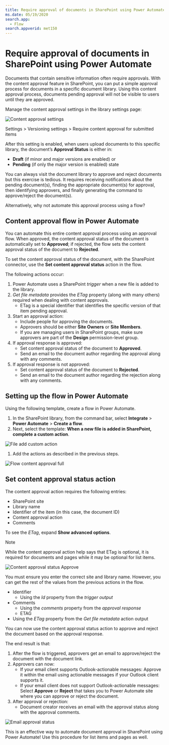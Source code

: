 ```yaml
---
title: Require approval of documents in SharePoint using Power Automate
ms.date: 05/19/2020
search.app: 
  - Flow
search.appverid: met150
---
```


# Require approval of documents in SharePoint using Power Automate

Documents that contain sensitive information often require approvals. With the content approval feature in SharePoint, you can put a simple approval process for documents in a specific document library. Using this content approval process, documents pending approval will not be visible to users until they are approved.

Manage the content approval settings in the library settings page:

![Content approval settings](../../../images/setup-content-approval-settings.png)

Settings > Versioning settings > Require content approval for submitted items

After this setting is enabled, when users upload documents to this specific library, the document’s **Approval Status** is either in:

- **Draft** (if minor and major versions are enabled) or
- **Pending** (if only the major version is enabled) state

You can always visit the document library to approve and reject documents but this exercise is tedious. It requires receiving notifications about the pending document(s), finding the appropriate document(s) for approval, then identifying approvers, and finally generating the command to approve/reject the document(s).

Alternatively, why not automate this approval process using a flow?

## Content approval flow in Power Automate

You can automate this entire content approval process using an approval flow. When approved, the content approval status of the document is automatically set to **Approved**; if rejected, the flow sets the content approval status of the document to **Rejected**.

To set the content approval status of the document, with the SharePoint connector, use the **Set content approval status** action in the flow.

The following actions occur:

1. Power Automate uses a SharePoint *trigger* when a new file is added to the library.
1. *Get file metadata* provides the *ETag* property (along with many others) required when dealing with content approvals.
    - ETag is a special identifier that identifies the specific version of that item pending approval.
1. Start an approval action:
    - Include people for approving the documents.
    - Approvers should be either **Site Owners** or **Site Members**.
    - If you are managing users in SharePoint groups, make sure approvers are part of the **Design** permission-level group.
1. If approval response is approved:
    - Set content approval status of the document to **Approved**.
    - Send an email to the document author regarding the approval along with any comments.
1. If approval response is not approved:
    - Set content approval status of the document to **Rejected**.
    - Send an email to the document author regarding the rejection along with any comments.

## Setting up the flow in Power Automate

Using the following template, create a flow in Power Automate.

1. In the SharePoint library, from the command bar, select **Integrate** > **Power Automate** > **Create a flow**.
1. Next, select the template: **When a new file is added in SharePoint, complete a custom action**.

![File add custom action](../../../images/create-flow-template-file-added.png)

1. Add the actions as described in the previous steps.

![Flow content approval full](../../../images/flow-content-approval-full.png)

## Set content approval status action

The content approval action requires the following entries:

- SharePoint site
- Library name
- Identifier of the item (in this case, the document ID)
- Content approval action
- Comments

To see the *ETag*, expand **Show advanced options**.

> [!NOTE]
> While the content approval action help says that ETag is optional, it is required for documents and pages while it may be optional for list items.

![Content approval status Approve](../../../images/action-content-approval-status.png)

You must ensure you enter the correct site and library name. However, you can get the rest of the values from the previous actions in the flow.

- Identifier
    - Using the *Id* property from the *trigger output*
- Comments
    - Using the *comments* property from the *approval response*
    - ETAG
- Using the *ETag* property from the *Get file metadata* action output

You can now use the content approval status action to approve and reject the document based on the approval response.

The end result is that:

1. After the flow is triggered, approvers get an email to approve/reject the document with the document link.
1. Approvers can now:
    - If your email client supports Outlook-actionable messages: Approve it within the email using actionable messages if your Outlook client supports it.
    - If your email client does not support Outlook-actionable messages: Select **Approve** or **Reject** that takes you to Power Automate site where you can approve or reject the document.
1. After approval or rejection:
    - Document creator receives an email with the approval status along with the approval comments.

![Email approval status](../../../images/output-content-approval-status.png)

This is an effective way to automate document approval in SharePoint using Power Automate! Use this procedure for list items and pages as well.

